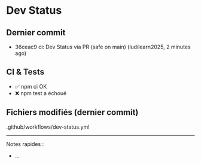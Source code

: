 # Dev Status

## Dernier commit
- 36ceac9 ci: Dev Status via PR (safe on main) (ludilearn2025, 2 minutes ago)
## CI & Tests
- ✅ npm ci OK
- ❌ npm test a échoué

## Fichiers modifiés (dernier commit)
.github/workflows/dev-status.yml

---
Notes rapides :
- ...
